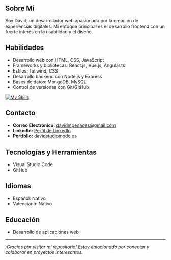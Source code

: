 ## Sobre Mí

Soy David, un desarrollador web apasionado por la creación de experiencias digitales. Mi enfoque principal es el desarrollo frontend con un fuerte interés en la usabilidad y el diseño.

## Habilidades

- Desarrollo web con HTML, CSS, JavaScript
- Frameworks y bibliotecas: React.js, Vue.js, Angular.ts
- Estilos: Tailwind, CSS 
- Desarrollo backend con Node.js y Express
- Bases de datos: MongoDB, MySQL
- Control de versiones con Git/GitHub

[![My Skills](https://skillicons.dev/icons?i=next,react,vue,angular,js,html,css,tailwind,mysql,mongo,docker,github)](https://skillicons.dev)



## Contacto

- **Correo Electrónico:** davidmpenades@gmail.com
- **LinkedIn:** [Perfil de LinkedIn](https://www.linkedin.com/in/david-moreno-1675a4248/)
- **Portfolio:** [davidstudiomode.es](https://www.davidstudiomode.es/)

## Tecnologías y Herramientas

- Visual Studio Code
- GitHub

## Idiomas

- Español: Nativo
- Valenciano: Nativo

## Educación

- Desarrollo de aplicaciones web

---

*¡Gracias por visitar mi repositorio! Estoy emocionado por conectar y colaborar en proyectos interesantes.*

